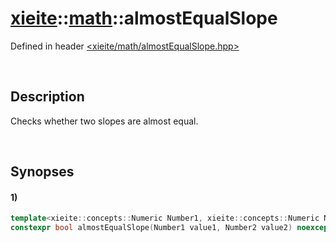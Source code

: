 # [xieite](../xieite.md)\:\:[math](../math.md)\:\:almostEqualSlope
Defined in header [<xieite/math/almostEqualSlope.hpp>](../../include/xieite/math/almostEqualSlope.hpp)

&nbsp;

## Description
Checks whether two slopes are almost equal.

&nbsp;

## Synopses
#### 1)
```cpp
template<xieite::concepts::Numeric Number1, xieite::concepts::Numeric Number2>
constexpr bool almostEqualSlope(Number1 value1, Number2 value2) noexcept;
```
